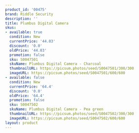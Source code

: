 ```yaml
---
product_id: '00475'
brand: Riddle Security
description: ''
title: Plumbus Digital Camera
skus:
- available: true
  condition: New
  currentPrice: '44.03'
  discount: '0.0'
  oldPrice: '44.03'
  promotion: false
  sku: S0047501
  skuName: Plumbus Digital Camera - Charcoal
  thumbnailURL: https://picsum.photos/seed/S0047501/300/300
  imageURL: https://picsum.photos/seed/S0047501/600/600
- available: false
  condition: New
  currentPrice: '64.4'
  discount: '0.0'
  oldPrice: '64.4'
  promotion: false
  sku: S0047502
  skuName: Plumbus Digital Camera - Pea green
  thumbnailURL: https://picsum.photos/seed/S0047502/300/300
  imageURL: https://picsum.photos/seed/S0047502/600/600
layout: product
---
```


